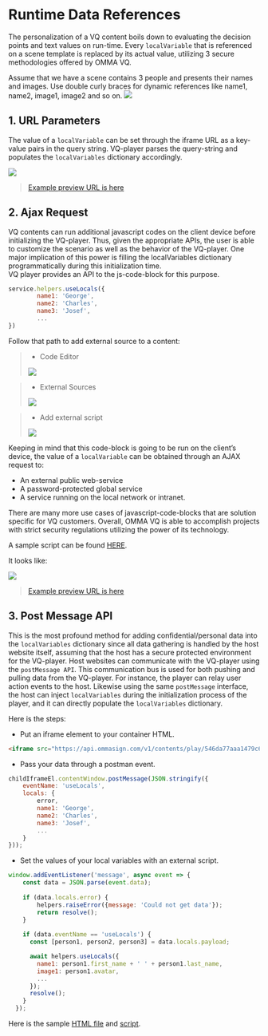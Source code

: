 # Runtime Data References 
The personalization of a VQ content boils down to evaluating the decision points and text values on run-time. Every `localVariable` that is referenced on a scene template is replaced by its actual value, utilizing 3 secure methodologies offered by OMMA VQ.
  
Assume that we have a scene contains 3 people and presents their names and images. Use double curly braces for dynamic references like name1, name2, image1, image2 and so on.
![](./assets/vq_scene_1.png)

## 1. URL Parameters  
The value of a `localVariable` can be set through the iframe URL as a key-value pairs in the query string. VQ-player parses the query-string and populates the `localVariables` dictionary accordingly.

![](./assets/vq_url_params_1.png)

>[Example preview URL is here](https://api.ommasign.com/v1/contents/play/3c6f977a61669461122ce58a6a9765e0642bed87261301b9e581d45ff96c0cf5?name1=George&name2=Charles&name3=Josef&image1=https://res.cloudinary.com/demo/image/twitter_name/BillClinton.jpg&image2=https://res.cloudinary.com/demo/image/twitter_name/lancearmstrong.jpg&image3=https://res.cloudinary.com/demo/image/twitter_name/BrunoMars.jpg)

## 2. Ajax Request  
VQ contents can run additional javascript codes on the client device before initializing the VQ-player. Thus, given the appropriate APIs, the user is able to customize the scenario as well as the behavior of the VQ-player. One major implication of this power is filling the localVariables dictionary programmatically during this initialization time.  
VQ player provides an API to the js-code-block for this purpose.
```js
service.helpers.useLocals({ 
        name1: 'George',
        name2: 'Charles',
        name3: 'Josef',
        ...    
})
```

Follow that path to add external source to a content:
> - Code Editor
>
> ![](./assets/vq_external_script_1.png)

>- External Sources
>
>![](./assets/vq_external_script_2.png)

>- Add external script
>
>![](./assets/vq_external_script_3.png)

Keeping in mind that this code-block is going to be run on the client’s device, the value of a `localVariable` can be obtained through an AJAX request to: 
- An external public web-service 
- A password-protected global service 
- A service running on the local network or intranet.  

There are many more use cases of javascript-code-blocks that are solution specific for VQ customers. Overall, OMMA VQ is able to accomplish projects with strict security regulations utilizing the power of its technology. 

A sample script can be found [HERE](./scripts/ajax-request/background-service.js).  

It looks like:

![](./assets/vq_external_script_4.png)

> [Example preview URL is here](https://api.ommasign.com/v1/contents/play/506f989ac14e03d9ec8c3a95a7cfe51ba5f317a488b26588cde3b5d3dd176b4e)

## 3. Post Message API  
This is the most profound method for adding confidential/personal data into the `localVariables` dictionary since all data gathering is handled by the host website itself, assuming that the host has a secure protected environment for the VQ-player. Host websites can communicate with the VQ-player using the `postMessage API`. This communication bus is used for both pushing and pulling data from the VQ-player. For instance, the player can relay user action events to the host. Likewise using the same `postMessage` interface, the host can inject `localVariables` during the initialization process of the player, and it can directly populate the `localVariables` dictionary. 

Here is the steps:  

- Put an iframe element to your container HTML. 
```html
<iframe src="https://api.ommasign.com/v1/contents/play/546da77aaa1479c62ef8f6d5a74e3717339a1c51df7abf18f181feb79b86572f" id="VQ"></iframe>
```

- Pass your data through a postman event.
```js
childIframeEl.contentWindow.postMessage(JSON.stringify({ 
    eventName: 'useLocals', 
    locals: {
        error,
        name1: 'George',
        name2: 'Charles',
        name3: 'Josef',
        ...
    } 
}));
```

- Set the values of your local variables with an external script.
```js
window.addEventListener('message', async event => {
    const data = JSON.parse(event.data);
    
    if (data.locals.error) {
        helpers.raiseError({message: 'Could not get data'});
        return resolve();
    }
    
    if (data.eventName == 'useLocals') {
      const [person1, person2, person3] = data.locals.payload;

      await helpers.useLocals({
        name1: person1.first_name + ' ' + person1.last_name,
        image1: person1.avatar,
        ...
      });
      resolve();
    }
  });
```

Here is the sample [HTML file](./scripts/postman-api/index.html) and [script](./scripts/postman-api/background_service.js).  



